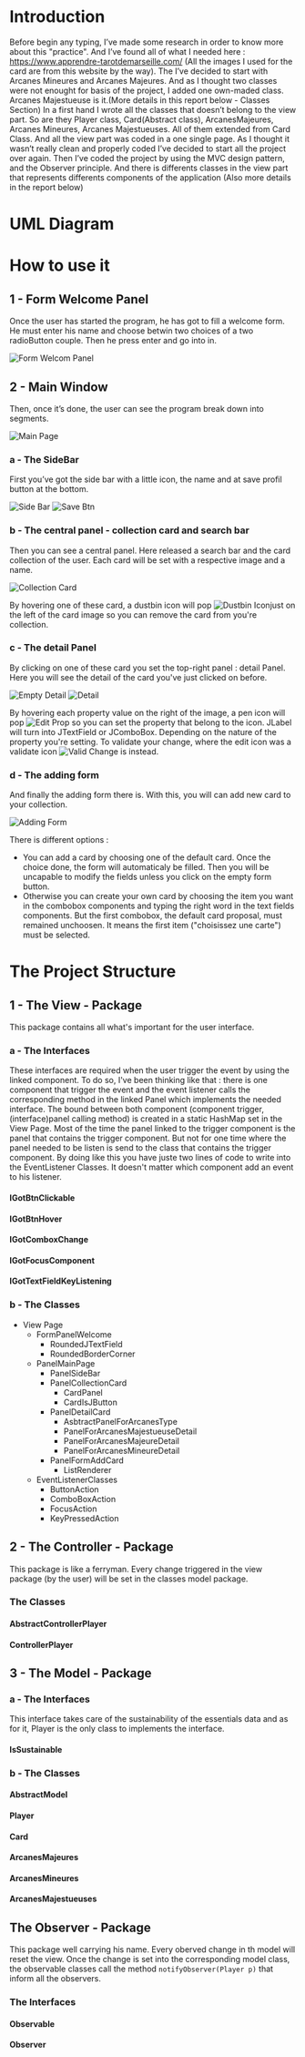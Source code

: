 
# Introduction

Before begin any typing, I’ve made some research in order to know more
about this "practice". And I’ve found all of what I needed here :
https://www.apprendre-tarotdemarseille.com/ (All the images I used for
the card are from this website by the way). The I’ve decided to start
with Arcanes Mineures and Arcanes Majeures. And as I thought two classes
were not enought for basis of the project, I added one own-maded class.
Arcanes Majestueuse is it.(More details in this report below - Classes
Section) In a first hand I wrote all the classes that doesn’t belong to
the view part. So are they Player class, Card(Abstract class),
ArcanesMajeures, Arcanes Mineures, Arcanes Majestueuses. All of them
extended from Card Class. And all the view part was coded in a one
single page. As I thought it wasn’t really clean and properly coded I’ve
decided to start all the project over again. Then I’ve coded the project
by using the MVC design pattern, and the Observer principle. And there
is differents classes in the view part that represents differents
components of the application (Also more details in the report below)

# UML Diagram

# How to use it

## 1 - Form Welcome Panel

Once the user has started the program, he has got to fill a welcome
form. He must enter his name and choose betwin two choices of a two
radioButton couple. Then he press enter and go into in.

![Form Welcom Panel](./Images/welcomeForm.PNG)

## 2 - Main Window 

Then, once it’s done, the user can see the program
break down into segments.

![Main Page](./Images/mainPage.png)

### a - The SideBar
First you’ve got the side bar with a little icon, the name and at save
profil button at the bottom.

![Side Bar](./Images/icoUser.png) ![Save Btn](./saveBtn.PNG)

### b - The central panel - collection card and search bar
Then you can see a central panel. Here released a search bar and the card collection of the user.
Each card will be set with a respective image and a name.

![Collection Card](./Images/collectionCard.PNG)

By hovering one of these card, a dustbin icon will pop ![Dustbin Icon](./Images/dustbinIcon.PNG)just on the left of the card image so you can remove the card from you're collection.


### c - The detail Panel

By clicking on one of these card you set the top-right panel : detail Panel. Here you will see the detail of the card you've just clicked on before.

![Empty Detail](./Images/detailEmpty.PNG) ![Detail](./Images/detail.PNG)

By hovering each property value on the right of the image, a pen icon will pop ![Edit Prop](./Images/edit.png) so you can set the property that belong to the icon.
JLabel will turn into JTextField or JComboBox. Depending on the nature of the property you're setting.
To validate your change, where the edit icon was a validate icon ![Valid Change](./Images/valid.png) is instead.


### d - The adding form

And finally the adding form there is. 
With this, you will can add new card to your collection.

![Adding Form](./Images/formAdd.PNG)

There is different options : 
* You can add a card by choosing one of the default card. Once the choice done, the form will automaticaly be filled. Then you will be uncapable to modify the fields unless you click on the empty form button.
* Otherwise you can create your own card by choosing the item you want in the combobox  components and typing the right word in the text fields components. But the first combobox, the default card proposal, must remained unchoosen. It means the first item ("choisissez une carte") must be selected.

# The Project Structure
## 1 - The View - Package
This package contains all what's important for the user interface. 
### a - The Interfaces
These interfaces are required when the user trigger the event by using the linked component.
To do so, I've been thinking like that : there is one component that trigger the event and the event listener calls the corresponding method in the linked Panel which implements the needed interface. The bound between both component (component trigger, (interface)panel calling method) is created in a static HashMap set in the View Page. Most of the time the panel linked to the trigger component is the panel that contains the trigger component. But not for one time where the panel needed to be listen is send to the class that contains the trigger component. By doing like this you have juste two lines of code to write into the EventListener Classes. It doesn't matter which component add an event to his listener.
#### IGotBtnClickable
#### IGotBtnHover
#### IGotComboxChange
#### IGotFocusComponent
#### IGotTextFieldKeyListening
### b - The Classes
* View Page
   * FormPanelWelcome
     * RoundedJTextField
     * RoundedBorderCorner
   * PanelMainPage
     * PanelSideBar
     * PanelCollectionCard
       * CardPanel
       * CardIsJButton
     * PanelDetailCard
       * AsbtractPanelForArcanesType
       * PanelForArcanesMajestueuseDetail
       * PanelForArcanesMajeureDetail
       * PanelForArcanesMineureDetail
     * PanelFormAddCard
       * ListRenderer
  * EventListenerClasses
    * ButtonAction
    * ComboBoxAction
    * FocusAction
    * KeyPressedAction

## 2 - The Controller - Package
This package is like a ferryman. Every change triggered in the view package (by the user) will be set in the classes model package.
### The Classes
#### AbstractControllerPlayer
#### ControllerPlayer

## 3 - The Model - Package
### a - The Interfaces
This interface takes care of the sustainability of the essentials data and as for it, Player is the only class to implements the interface.
#### IsSustainable
### b - The Classes
#### AbstractModel
#### Player
#### Card
#### ArcanesMajeures
#### ArcanesMineures
#### ArcanesMajestueuses


## The Observer - Package
This package well carrying his name. Every oberved change in th model will reset the view. Once the change is set into the corresponding model class, the observable classes call the method ``notifyObserver(Player p)`` that inform all the observers.
### The Interfaces
#### Observable
#### Observer
